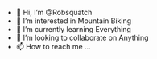 - 👋 Hi, I’m @Robsquatch
- 👀 I’m interested in Mountain Biking 
- 🌱 I’m currently learning Everything
- 💞️ I’m looking to collaborate on Anything
- 📫 How to reach me ...

<!---
Robsquatch/Robsquatch is a ✨ special ✨ repository because its `README.md` (this file) appears on your GitHub profile.
You can click the Preview link to take a look at your changes.
--->
